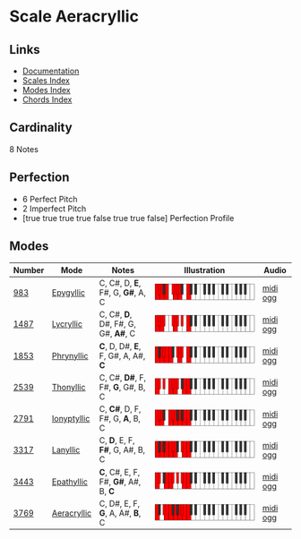 # Scale Aeracryllic

## Links

- [Documentation](index.md)
- [Scales Index](Scales.md)
- [Modes Index](Modes.md)
- [Chords Index](Chords.md)

## Cardinality

8 Notes

## Perfection

- 6 Perfect Pitch
- 2 Imperfect Pitch
- [true true true true false true true false] Perfection Profile

## Modes

| Number | Mode | Notes | Illustration | Audio |
|--------|------|-------|--------------|-------|
| [983](https://ianring.com/musictheory/scales/983) | [Epygyllic](ModeEpygyllic.md) | C, C#, D, **E**, F#, G, **G#**, A, C | ![CNaturalEpygyllic](ModeCNaturalEpygyllic.png) | [midi](ModeCNaturalEpygyllic.mid) [ogg](ModeCNaturalEpygyllic.ogg) | 
| [1487](https://ianring.com/musictheory/scales/1487) | [Lycryllic](ModeLycryllic.md) | C, C#, **D**, D#, F#, G, G#, **A#**, C | ![CNaturalLycryllic](ModeCNaturalLycryllic.png) | [midi](ModeCNaturalLycryllic.mid) [ogg](ModeCNaturalLycryllic.ogg) | 
| [1853](https://ianring.com/musictheory/scales/1853) | [Phrynyllic](ModePhrynyllic.md) | **C**, D, D#, **E**, F, G#, A, A#, **C** | ![CNaturalPhrynyllic](ModeCNaturalPhrynyllic.png) | [midi](ModeCNaturalPhrynyllic.mid) [ogg](ModeCNaturalPhrynyllic.ogg) | 
| [2539](https://ianring.com/musictheory/scales/2539) | [Thonyllic](ModeThonyllic.md) | C, C#, **D#**, F, F#, **G**, G#, B, C | ![CNaturalThonyllic](ModeCNaturalThonyllic.png) | [midi](ModeCNaturalThonyllic.mid) [ogg](ModeCNaturalThonyllic.ogg) | 
| [2791](https://ianring.com/musictheory/scales/2791) | [Ionyptyllic](ModeIonyptyllic.md) | C, **C#**, D, F, F#, G, **A**, B, C | ![CNaturalIonyptyllic](ModeCNaturalIonyptyllic.png) | [midi](ModeCNaturalIonyptyllic.mid) [ogg](ModeCNaturalIonyptyllic.ogg) | 
| [3317](https://ianring.com/musictheory/scales/3317) | [Lanyllic](ModeLanyllic.md) | C, **D**, E, F, **F#**, G, A#, B, C | ![CNaturalLanyllic](ModeCNaturalLanyllic.png) | [midi](ModeCNaturalLanyllic.mid) [ogg](ModeCNaturalLanyllic.ogg) | 
| [3443](https://ianring.com/musictheory/scales/3443) | [Epathyllic](ModeEpathyllic.md) | **C**, C#, E, F, F#, **G#**, A#, B, **C** | ![CNaturalEpathyllic](ModeCNaturalEpathyllic.png) | [midi](ModeCNaturalEpathyllic.mid) [ogg](ModeCNaturalEpathyllic.ogg) | 
| [3769](https://ianring.com/musictheory/scales/3769) | [Aeracryllic](ModeAeracryllic.md) | C, D#, E, F, **G**, A, A#, **B**, C | ![CNaturalAeracryllic](ModeCNaturalAeracryllic.png) | [midi](ModeCNaturalAeracryllic.mid) [ogg](ModeCNaturalAeracryllic.ogg) | 
